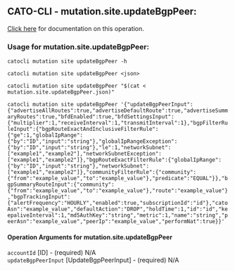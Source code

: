 
## CATO-CLI - mutation.site.updateBgpPeer:
[Click here](https://api.catonetworks.com/documentation/#mutation-mutation.site.updateBgpPeer) for documentation on this operation.

### Usage for mutation.site.updateBgpPeer:

`catocli mutation site updateBgpPeer -h`

`catocli mutation site updateBgpPeer <json>`

`catocli mutation site updateBgpPeer "$(cat < mutation.site.updateBgpPeer.json)"`

`catocli mutation site updateBgpPeer '{"updateBgpPeerInput":{"advertiseAllRoutes":true,"advertiseDefaultRoute":true,"advertiseSummaryRoutes":true,"bfdEnabled":true,"bfdSettingsInput":{"multiplier":1,"receiveInterval":1,"transmitInterval":1},"bgpFilterRuleInput":{"bgpRouteExactAndInclusiveFilterRule":{"ge":1,"globalIpRange":{"by":"ID","input":"string"},"globalIpRangeException":{"by":"ID","input":"string"},"le":1,"networkSubnet":["example1","example2"],"networkSubnetException":["example1","example2"]},"bgpRouteExactFilterRule":{"globalIpRange":{"by":"ID","input":"string"},"networkSubnet":["example1","example2"]},"communityFilterRule":{"community":{"from":"example_value","to":"example_value"},"predicate":"EQUAL"}},"bgpSummaryRouteInput":{"community":{"from":"example_value","to":"example_value"},"route":"example_value"},"bgpTrackingInput":{"alertFrequency":"HOURLY","enabled":true,"subscriptionId":"id"},"catoAsn":"example_value","defaultAction":"DROP","holdTime":1,"id":"id","keepaliveInterval":1,"md5AuthKey":"string","metric":1,"name":"string","peerAsn":"example_value","peerIp":"example_value","performNat":true}}'`


#### Operation Arguments for mutation.site.updateBgpPeer ####

`accountId` [ID] - (required) N/A    
`updateBgpPeerInput` [UpdateBgpPeerInput] - (required) N/A    
